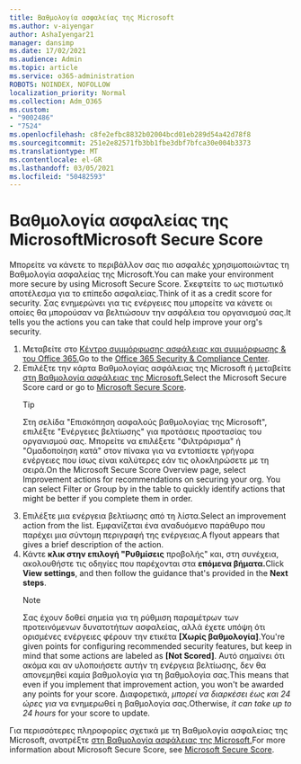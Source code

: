```yaml
---
title: Βαθμολογία ασφαλείας της Microsoft
ms.author: v-aiyengar
author: AshaIyengar21
manager: dansimp
ms.date: 17/02/2021
ms.audience: Admin
ms.topic: article
ms.service: o365-administration
ROBOTS: NOINDEX, NOFOLLOW
localization_priority: Normal
ms.collection: Adm_O365
ms.custom:
- "9002486"
- "7524"
ms.openlocfilehash: c8fe2efbc8832b02004bcd01eb289d54a42d78f8
ms.sourcegitcommit: 251e2e82571fb3bb1fbe3dbf7bfca30e004b3373
ms.translationtype: MT
ms.contentlocale: el-GR
ms.lasthandoff: 03/05/2021
ms.locfileid: "50482593"
---
```

# <a name="microsoft-secure-score"></a><span data-ttu-id="37433-102">Βαθμολογία ασφαλείας της Microsoft</span><span class="sxs-lookup"><span data-stu-id="37433-102">Microsoft Secure Score</span></span>

<span data-ttu-id="37433-103">Μπορείτε να κάνετε το περιβάλλον σας πιο ασφαλές χρησιμοποιώντας τη Βαθμολογία ασφαλείας της Microsoft.</span><span class="sxs-lookup"><span data-stu-id="37433-103">You can make your environment more secure by using Microsoft Secure Score.</span></span> <span data-ttu-id="37433-104">Σκεφτείτε το ως πιστωτικό αποτέλεσμα για το επίπεδο ασφαλείας.</span><span class="sxs-lookup"><span data-stu-id="37433-104">Think of it as a credit score for security.</span></span> <span data-ttu-id="37433-105">Σας ενημερώνει για τις ενέργειες που μπορείτε να κάνετε οι οποίες θα μπορούσαν να βελτιώσουν την ασφάλεια του οργανισμού σας.</span><span class="sxs-lookup"><span data-stu-id="37433-105">It tells you the actions you can take that could help improve your org's security.</span></span>

1. <span data-ttu-id="37433-106">Μεταβείτε στο [Κέντρο συμμόρφωσης ασφάλειας και συμμόρφωσης & του Office 365.](https://go.microsoft.com/fwlink/p/?linkid=2077143)</span><span class="sxs-lookup"><span data-stu-id="37433-106">Go to the [Office 365 Security & Compliance Center](https://go.microsoft.com/fwlink/p/?linkid=2077143).</span></span>
1. <span data-ttu-id="37433-107">Επιλέξτε την κάρτα Βαθμολογίας ασφάλειας της Microsoft ή μεταβείτε [στη Βαθμολογία ασφάλειας της Microsoft.](https://go.microsoft.com/fwlink/?linkid=2099589)</span><span class="sxs-lookup"><span data-stu-id="37433-107">Select the Microsoft Secure Score card or go to [Microsoft Secure Score](https://go.microsoft.com/fwlink/?linkid=2099589).</span></span>
    > [!TIP]
    >  <span data-ttu-id="37433-108">Στη σελίδα "Επισκόπηση ασφαλούς βαθμολογίας της Microsoft", επιλέξτε "Ενέργειες βελτίωσης" για προτάσεις προστασίας του οργανισμού σας. Μπορείτε να επιλέξετε "Φιλτράρισμα" ή "Ομαδοποίηση κατά" στον πίνακα για να εντοπίσετε γρήγορα ενέργειες που ίσως είναι καλύτερες εάν τις ολοκληρώσετε με τη σειρά.</span><span class="sxs-lookup"><span data-stu-id="37433-108">On the Microsoft Secure Score Overview page, select Improvement actions for recommendations on securing your org. You can select Filter or Group by in the table to quickly identify actions that might be better if you complete them in order.</span></span>
1. <span data-ttu-id="37433-109">Επιλέξτε μια ενέργεια βελτίωσης από τη λίστα.</span><span class="sxs-lookup"><span data-stu-id="37433-109">Select an improvement action from the list.</span></span> <span data-ttu-id="37433-110">Εμφανίζεται ένα αναδυόμενο παράθυρο που παρέχει μια σύντομη περιγραφή της ενέργειας.</span><span class="sxs-lookup"><span data-stu-id="37433-110">A flyout appears that gives a brief description of the action.</span></span>
1. <span data-ttu-id="37433-111">Κάντε **κλικ στην επιλογή "Ρυθμίσεις** προβολής" και, στη συνέχεια, ακολουθήστε τις οδηγίες που παρέχονται στα **επόμενα βήματα.**</span><span class="sxs-lookup"><span data-stu-id="37433-111">Click **View settings**, and then follow the guidance that's provided in the **Next steps**.</span></span>
    > [!NOTE]
    > <span data-ttu-id="37433-112">Σας έχουν δοθεί σημεία για τη ρύθμιση παραμέτρων των προτεινόμενων δυνατοτήτων ασφαλείας, αλλά έχετε υπόψη ότι ορισμένες ενέργειες φέρουν την ετικέτα **[Χωρίς βαθμολογία]**.</span><span class="sxs-lookup"><span data-stu-id="37433-112">You're given points for configuring recommended security features, but keep in mind that some actions are labeled as **[Not Scored]**.</span></span> <span data-ttu-id="37433-113">Αυτό σημαίνει ότι ακόμα και αν υλοποιήσετε αυτήν τη ενέργεια βελτίωσης, δεν θα απονεμηθεί καμία βαθμολογία για τη βαθμολογία σας.</span><span class="sxs-lookup"><span data-stu-id="37433-113">This means that even if you implement that improvement action, you won't be awarded any points for your score.</span></span> <span data-ttu-id="37433-114">Διαφορετικά, *μπορεί να διαρκέσει έως και 24 ώρες για* να ενημερωθεί η βαθμολογία σας.</span><span class="sxs-lookup"><span data-stu-id="37433-114">Otherwise, *it can take up to 24 hours* for your score to update.</span></span>

<span data-ttu-id="37433-115">Για περισσότερες πληροφορίες σχετικά με τη Βαθμολογία ασφαλείας της Microsoft, ανατρέξτε [στη Βαθμολογία ασφάλειας της Microsoft.](https://go.microsoft.com/fwlink/?linkid=2103077)</span><span class="sxs-lookup"><span data-stu-id="37433-115">For more information about Microsoft Secure Score, see [Microsoft Secure Score](https://go.microsoft.com/fwlink/?linkid=2103077).</span></span>